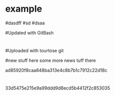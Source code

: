 # example
#dasdff
#sd
#dsaa

#Updated with GitBash
#

#
#Uploaded with tourtose git

#new stuff here
some more news tuff there

 ad85920f8caa848ba313e4c8b7b1c7912c22d18c
#
 33d5475e215e9a99ddd9d8ecd5b4412f2c853035
#
#
#

